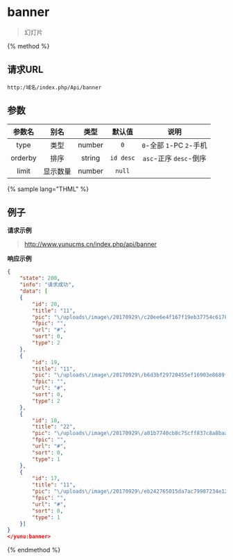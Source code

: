 # banner

> 幻灯片

{% method %}

## 请求URL

    http:/域名/index.php/Api/banner

## 参数

|参数名|别名|类型|默认值|说明|
|:----:|:--:|:--:|:----:|:--:|
|type|类型|number|`0`|`0`-全部 `1`-PC `2`-手机|
|orderby|排序|string|`id desc`|`asc`-正序 `desc`-倒序|
|limit|显示数量|number|`null`|&nbsp;|

{% sample lang="THML" %}

## 例子

**请求示例**

> http://www.yunucms.cn/index.php/api/banner

**响应示例**

```json
{
    "state": 200,
    "info": "请求成功",
    "data": [
    {
        "id": 20,
        "title": "11",
        "pic": "\/uploads\/image\/20170929\/c20ee6e4f167f19eb37754c6178d8f21.jpg",
        "fpic": "",
        "url": "#",
        "sort": 0,
        "type": 2
    },
    {
        "id": 19,
        "title": "11",
        "pic": "\/uploads\/image\/20170929\/b6d3bf29720455ef16903e8689fcb4bb.jpg",
        "fpic": "",
        "url": "#",
        "sort": 0,
        "type": 2
    },
    {
        "id": 18,
        "title": "22",
        "pic": "\/uploads\/image\/20170929\/a01b7740cb8c75cff837c8a8baad3c3e.jpg",
        "fpic": "",
        "url": "#",
        "sort": 0,
        "type": 1
    },
    {
        "id": 17,
        "title": "11",
        "pic": "\/uploads\/image\/20170929\/eb242765015da7ac79987234e12b2d3c.jpg",
        "fpic": "",
        "url": "#",
        "sort": 0,
        "type": 1
    }]
}
</yunu:banner>
```

{% endmethod %}
